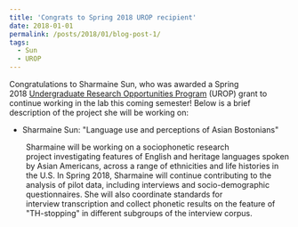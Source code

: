 ```yaml
---
title: 'Congrats to Spring 2018 UROP recipient'
date: 2018-01-01
permalink: /posts/2018/01/blog-post-1/
tags:
  - Sun
  - UROP
---
```


Congratulations to Sharmaine Sun, who was awarded a Spring 2018 <a href="http://www.bu.edu/urop/" target="_blank">Undergraduate Research Opportunities Program</a><span> </span>(UROP) grant to continue working in the lab this coming semester! Below is a brief description of the project she will be working on:
<ul>
 	<li>Sharmaine Sun: "Language use and perceptions of Asian Bostonians"</li>
</ul>
<p style="padding-left: 30px;">Sharmaine will be working on a sociophonetic research project investigating features of English and heritage languages spoken by Asian Americans, across a range of ethnicities and life histories in the U.S. In Spring 2018, Sharmaine will continue contributing to the analysis of pilot data, including interviews and socio-demographic questionnaires. She will also coordinate standards for interview transcription and collect phonetic results on the feature of "TH-stopping" in different subgroups of the interview corpus.</p>
